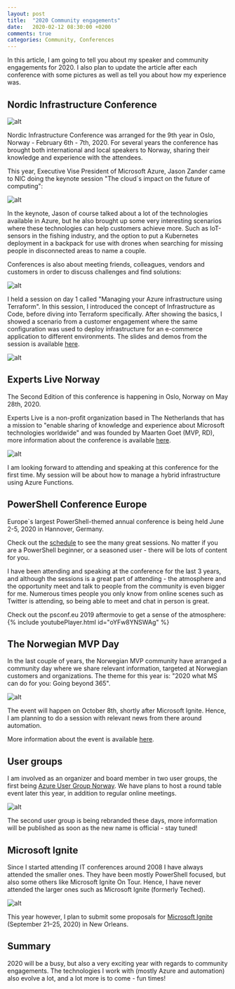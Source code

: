 ```yaml
---
layout: post
title:  "2020 Community engagements"
date:   2020-02-12 08:30:00 +0200
comments: true
categories: Community, Conferences
---
```


In this article, I am going to tell you about my speaker and community engagements for 2020. I also plan to update the article after each conference with some pictures as well as tell you about how my experience was.

## Nordic Infrastructure Conference

![alt](/images/20200206_NIC_welcome.jpg)

Nordic Infrastructure Conference was arranged for the 9th year in Oslo, Norway - February 6th - 7th, 2020.
For several years the conference has brought both international and local speakers to Norway, sharing their knowledge and experience with the attendees.

This year, Executive Vise President of Microsoft Azure, Jason Zander came to NIC doing the keynote session "The cloud`s impact on the future of computing":

![alt](/images/20200206_NIC_keynote.jpg)

In the keynote, Jason of course talked about a lot of the technologies available in Azure, but he also brought up some very interesting scenarios where these technologies can help customers achieve more. Such as IoT-sensors in the fishing industry, and the option to put a Kubernetes deployment in a backpack for use with drones when searching for missing people in disconnected areas to name a couple.

Conferences is also about meeting friends, colleagues, vendors and customers in order to discuss challenges and find solutions:

![alt](/images/20200206_NIC_expo.jpg)

I held a session on day 1 called "Managing your Azure infrastructure using Terraform". In this session, I introduced the concept of Infrastructure as Code, before diving into Terraform specifically. After showing the basics, I showed a scenario from a customer engagement where the same configuration was used to deploy infrastructure for an e-commerce application to different environments. The slides and demos from the session is available [here](https://github.com/nordicinfrastructureconference/2020/tree/master/Jan%20Egil%20Ring%20-%20Managing%20your%20Azure%20infrastructure%20using%20Terraform).

![alt](/images/20200206_NIC_JER_01.jpg)

## Experts Live Norway

The Second Edition of this conference is happening in Oslo, Norway on May 28th, 2020.

Experts Live is a non-profit organization based in The Netherlands that has a mission to "enable sharing of knowledge and experience about Microsoft technologies worldwide" and was founded by Maarten Goet (MVP, RD), more information about the conference is available [here](https://expertslive.no/about-experts-live/).

![alt](/images/20200206_ExpertsLiveNorway.jpg)

I am looking forward to attending and speaking at this conference for the first time. My session will be about how to manage a hybrid infrastructure using Azure Functions.

## PowerShell Conference Europe

Europe`s largest PowerShell-themed annual conference is being held June 2-5, 2020 in Hannover, Germany.

Check out the [schedule](https://psconf.eu/schedule) to see the many great sessions. No matter if you are a PowerShell beginner, or a seasoned user - there will be lots of content for you.

I have been attending and speaking at the conference for the last 3 years, and although the sessions is a great part of attending - the atmosphere and the opportunity meet and talk to people from the community is even bigger for me. Numerous times people you only know from online scenes such as Twitter is attending, so being able to meet and chat in person is great.

Check out the psconf.eu 2019 aftermovie to get a sense of the atmosphere:
{% include youtubePlayer.html id="oYFw8YNSWAg" %}

## The Norwegian MVP Day

In the last couple of years, the Norwegian MVP community have arranged a community day where we share relevant information, targeted at Norwegian customers and organizations. The theme for this year is: "2020 what MS can do for you: Going beyond 365".

![alt](/images/MicrosoftMVPAward.png)

The event will happen on October 8th, shortly after Microsoft Ignite. Hence, I am planning to do a session with relevant news from there around automation.

More information about the event is available [here](https://mvpdagen.no).

## User groups

I am involved as an organizer and board member in two user groups, the first being [Azure User Group Norway](https://www.meetup.com/en-AU/Azure-User-Group-Norway/). We have plans to host a round table event later this year, in addition to regular online meetings.

![alt](/images/AUGNorway.jpeg)

The second user group is being rebranded these days, more information will be published as soon as the new name is official - stay tuned!

## Microsoft Ignite

Since I started attending IT conferences around 2008 I have always attended the smaller ones. They have been mostly PowerShell focused, but also some others like Microsoft Ignite On Tour. Hence, I have never attended the larger ones such as Microsoft Ignite (formerly Teched).

![alt](/images/2020_Ignite_01.png)

This year however, I plan to submit some proposals for [Microsoft Ignite](https://www.microsoft.com/en-us/ignite) (September 21–25, 2020) in New Orleans.

## Summary

2020 will be a busy, but also a very exciting year with regards to community engagements. The technologies I work with (mostly Azure and automation) also evolve a lot, and a lot more is to come - fun times!